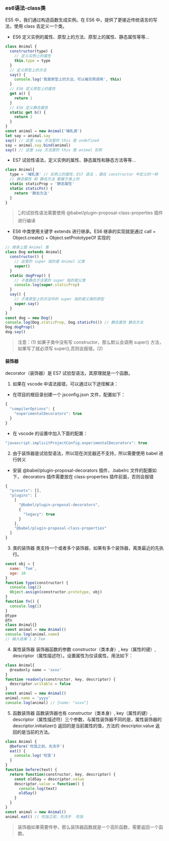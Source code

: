 ### es6语法-class类
ES5 中，我们通过构造函数生成实例。在 ES6 中，提供了更接近传统语言的写法，使用 class 去定义一个类。
- ES6 定义实例的属性、原型上的方法、原型上的属性、静态属性等等...
```js
class Animal {
  constructor(type) {
    // 定义实例上的属性
    this.type = type 
  }
  // 定义原型上的方法
  say() {
    console.log('我是原型上的方法，可以被实例调用', this)
  }
  // ES6 定义原型上的属性
  get a() {
    return 1
  }
  // ES6 定义静态属性
  static get b() {
    return 2
  }
}
const animal = new Animal('哺乳类')
let say = animal.say
say() // 这里 say 方法里的 this 是 undefined
say = animal.say.bind(animal)
say() // 这里 say 方法里的 this 是 animal 实例
```
- ES7 试验性语法，定义实例的属性、静态属性和静态方法等等... 
```js
class Animal{
  type = '哺乳类' // 实例上的属性，ES7 语法 ，跟在 constructor 中定义的一样
  // 静态属性 和 静态方法 都属于类上的
  static staticProp = '静态属性' 
  static staticFn() {
    return '静态方法'
  }
}
```
> 👆的试验性语法需要使用 @babel/plugin-proposal-class-properties 插件进行编译
- ES6 中类使用关键字 extends 进行继承。ES6 继承的实现就是通过 call + Object.create() + Object.setPrototypeOf 实现的
```js
// 继承上面 Animal 类
class Dog extends Animal{
  constructor() {
    // 这里的 super 指的是 Animal 父类
    super()
  }
  static dogProp() {
    // 子类静态方法里的 super 指的是父类
    console.log(super.staticProp) 
  }
  say() {
    // 子类原型上的方法中的 super 指的是父类的原型
    super.say()
  }
}
const dog = new Dog()
console.log(Dog.staticProp, Dog.staticFn()) // 静态属性 静态方法
Dog.dogProp()
dog.say()
```
> 注意：(1) 如果子类中没有写 constructor，那么默认会调用 super() 方法，如果写了就必须写 super(),否则会报错。(2) 
 
#### 装饰器
decorator（装饰器）是 ES7 试验型语法，其原理就是一个函数。
1. 如果在 vscode 中语法报错，可以通过以下途径解决：
- 在项目的根目录创建一个 jsconfig.json 文件，配置如下：
```js
{
  "compilerOptions": {
    "experimentalDecorators": true
  }
}
```
- 在 vscode 的设置中加入下面的配置：
```js
"javascript.implicitProjectConfig.experimentalDecorators": true
```
2. 由于装饰器是试验型语法，所以现在浏览器还不支持，所以需要使用 babel 进行转义
- 安装 @babel/plugin-proposal-decorators 插件，.babelrc 文件的配置如下， decorators 插件需要放在 class-properties 插件前面，否则会报错
```js
{
  "presets": [],
  "plugins": [
    [
      "@babel/plugin-proposal-decorators",
      {
        "legacy": true
      }
    ],
    "@babel/plugin-proposal-class-properties"
  ]
}
```
3. 类的装饰器
类支持一个或者多个装饰器，如果有多个装饰器，离类最近的先执行。
```js
const obj = {
  name: 'Tom',
  age: 10
}
function type(constructor) {
  console.log(2)
  Object.assign(constructor.prototype, obj)
}
function fn() {
  console.log(1)
}
@type
@fn
class Animal{}
const animal = new Animal()
console.log(animal.name) 
// 输入结果 1 2 Tom
```
4. 属性装饰器
装饰器函数的参数 constructor（类本身）, key（属性的键）, descriptor（属性描述符）。设置属性为仅读属性，用法如下：
```js
class Animal{
  @readonly name = 'xxxx'
}
function readonly(constructor, key, descriptor) {
  descriptor.writable = false
}
const animal = new Animal()
animal.name = 'yyyy'
console.log(animal) // {name: "xxxx"}
```
5. 函数装饰器
函数装饰器也有 constructor（类本身）, key（属性的键）, descriptor（属性描述符）三个参数，与属性装饰器不同的是，属性装饰器的 descriptor.initializer() 返回的是当前属性的值，方法的 descriptor.value 返回的是当前的方法。
```js
class Animal {
  @before('吃饭之前，先洗手')
  eat() {
    console.log('吃饭')
  }
}
function before(text) {
  return function(constructor, key, descriptor) {
    const oldSay = descriptor.value
    descriptor.value = function() {
      console.log(text) 
      oldSay()
    }
  }
}
const animal = new Animal()
animal.eat() // 吃饭之前，先洗手  吃饭
```
> 装饰器如果需要传参，那么装饰器函数就是一个高阶函数，需要返回一个函数。